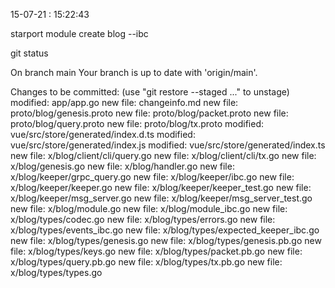 
15-07-21 : 15:22:43 

starport module create blog --ibc


git status 

On branch main
Your branch is up to date with 'origin/main'.

Changes to be committed:
  (use "git restore --staged <file>..." to unstage)
	modified:   app/app.go
	new file:   changeinfo.md
	new file:   proto/blog/genesis.proto
	new file:   proto/blog/packet.proto
	new file:   proto/blog/query.proto
	new file:   proto/blog/tx.proto
	modified:   vue/src/store/generated/index.d.ts
	modified:   vue/src/store/generated/index.js
	modified:   vue/src/store/generated/index.ts
	new file:   x/blog/client/cli/query.go
	new file:   x/blog/client/cli/tx.go
	new file:   x/blog/genesis.go
	new file:   x/blog/handler.go
	new file:   x/blog/keeper/grpc_query.go
	new file:   x/blog/keeper/ibc.go
	new file:   x/blog/keeper/keeper.go
	new file:   x/blog/keeper/keeper_test.go
	new file:   x/blog/keeper/msg_server.go
	new file:   x/blog/keeper/msg_server_test.go
	new file:   x/blog/module.go
	new file:   x/blog/module_ibc.go
	new file:   x/blog/types/codec.go
	new file:   x/blog/types/errors.go
	new file:   x/blog/types/events_ibc.go
	new file:   x/blog/types/expected_keeper_ibc.go
	new file:   x/blog/types/genesis.go
	new file:   x/blog/types/genesis.pb.go
	new file:   x/blog/types/keys.go
	new file:   x/blog/types/packet.pb.go
	new file:   x/blog/types/query.pb.go
	new file:   x/blog/types/tx.pb.go
	new file:   x/blog/types/types.go

